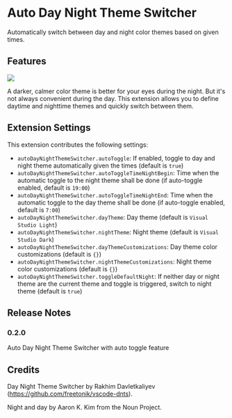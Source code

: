 # Auto Day Night Theme Switcher

Automatically switch between day and night color themes based on given times.

## Features

![](https://media.giphy.com/media/4Nk6EGaAnNeVi/giphy.gif)

A darker, calmer color theme is better for your eyes during the night. But it's not always convenient during the day. This extension allows you to define daytime and nighttime themes and quickly switch between them.

## Extension Settings

This extension contributes the following settings:

* `autoDayNightThemeSwitcher.autoToggle`: If enabled, toggle to day and night theme automatically given the times (default is `true`)
* `autoDayNightThemeSwitcher.autoToggleTimeNightBegin`: Time when the automatic toggle to the night theme shall be done (if auto-toggle enabled, default is `19:00`)
* `autoDayNightThemeSwitcher.autoToggleTimeNightEnd`: Time when the automatic toggle to the day theme shall be done (if auto-toggle enabled, default is `7:00`)
* `autoDayNightThemeSwitcher.dayTheme`: Day theme (default is `Visual Studio Light`)
* `autoDayNightThemeSwitcher.nightTheme`: Night theme (default is `Visual Studio Dark`)
* `autoDayNightThemeSwitcher.dayThemeCustomizations`: Day theme color customizations (default is `{}`)
* `autoDayNightThemeSwitcher.nightThemeCustomizations`: Night theme color customizations (default is `{}`)
* `autoDayNightThemeSwitcher.toggleDefaultNight`: If neither day or night theme are the current theme and toggle is triggered, switch to night theme (default is `true`)

## Release Notes

### 0.2.0

Auto Day Night Theme Switcher with auto toggle feature

## Credits

Day Night Theme Switcher by Rakhim Davletkaliyev (https://github.com/freetonik/vscode-dnts).

Night and day by Aaron K. Kim from the Noun Project.
